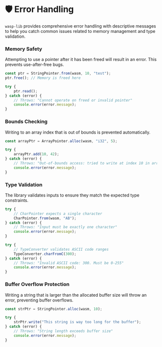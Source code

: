 # 🛡️ Error Handling

`wasp-lib` provides comprehensive error handling with descriptive messages to
help you catch common issues related to memory management and type validation.

### Memory Safety

Attempting to use a pointer after it has been freed will result in an error.
This prevents use-after-free bugs.

```typescript
const ptr = StringPointer.from(wasm, 10, "test");
ptr.free(); // Memory is freed here

try {
    ptr.read();
} catch (error) {
    // Throws: "Cannot operate on freed or invalid pointer"
    console.error(error.message);
}
```

### Bounds Checking

Writing to an array index that is out of bounds is prevented automatically.

```typescript
const arrayPtr = ArrayPointer.alloc(wasm, "i32", 5);

try {
    arrayPtr.add(10, 42);
} catch (error) {
    // Throws: "Out-of-bounds access: tried to write at index 10 in array of length 5"
    console.error(error.message);
}
```

### Type Validation

The library validates inputs to ensure they match the expected type constraints.

```typescript
try {
    // CharPointer expects a single character
    CharPointer.from(wasm, "AB");
} catch (error) {
    // Throws: "Input must be exactly one character"
    console.error(error.message);
}

try {
    // TypeConverter validates ASCII code ranges
    TypeConverter.charFromC(300);
} catch (error) {
    // Throws: "Invalid ASCII code: 300. Must be 0-255"
    console.error(error.message);
}
```

### Buffer Overflow Protection

Writing a string that is larger than the allocated buffer size will throw an
error, preventing buffer overflows.

```typescript
const strPtr = StringPointer.alloc(wasm, 10);

try {
    strPtr.write("This string is way too long for the buffer");
} catch (error) {
    // Throws: "String length exceeds buffer size"
    console.error(error.message);
}
```
